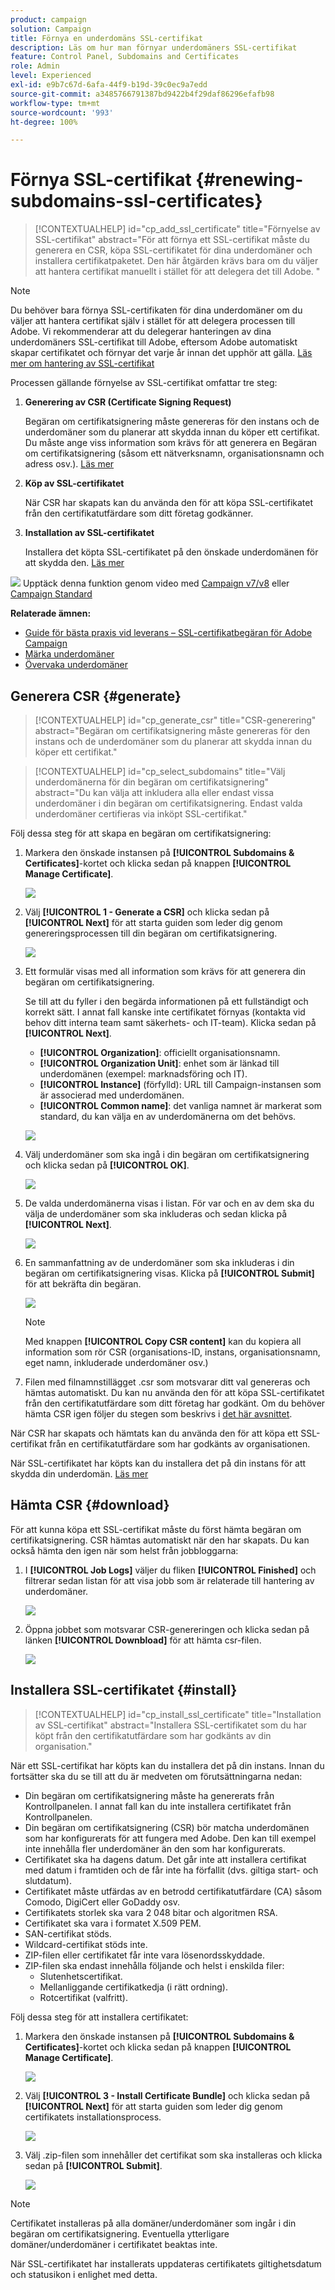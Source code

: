 ```yaml
---
product: campaign
solution: Campaign
title: Förnya en underdomäns SSL-certifikat
description: Läs om hur man förnyar underdomäners SSL-certifikat
feature: Control Panel, Subdomains and Certificates
role: Admin
level: Experienced
exl-id: e9b7c67d-6afa-44f9-b19d-39c0ec9a7edd
source-git-commit: a3485766791387bd9422b4f29daf86296efafb98
workflow-type: tm+mt
source-wordcount: '993'
ht-degree: 100%

---
```


# Förnya SSL-certifikat {#renewing-subdomains-ssl-certificates}

>[!CONTEXTUALHELP]
>id="cp_add_ssl_certificate"
>title="Förnyelse av SSL-certifikat"
>abstract="För att förnya ett SSL-certifikat måste du generera en CSR, köpa SSL-certifikatet för dina underdomäner och installera certifikatpaketet. Den här åtgärden krävs bara om du väljer att hantera certifikat manuellt i stället för att delegera det till Adobe. "

>[!NOTE]
>
>Du behöver bara förnya SSL-certifikaten för dina underdomäner om du väljer att hantera certifikat själv i stället för att delegera processen till Adobe. Vi rekommenderar att du delegerar hanteringen av dina underdomäners SSL-certifikat till Adobe, eftersom Adobe automatiskt skapar certifikatet och förnyar det varje år innan det upphör att gälla. [Läs mer om hantering av SSL-certifikat](monitoring-ssl-certificates.md#management)

Processen gällande förnyelse av SSL-certifikat omfattar tre steg:

1. **Generering av CSR (Certificate Signing Request)**

   Begäran om certifikatsignering måste genereras för den instans och de underdomäner som du planerar att skydda innan du köper ett certifikat.  Du måste ange viss information som krävs för att generera en Begäran om certifikatsignering (såsom ett nätverksnamn, organisationsnamn och adress osv.). [Läs mer](#generate)

1. **Köp av SSL-certifikatet**

   När CSR har skapats kan du använda den för att köpa SSL-certifikatet från den certifikatutfärdare som ditt företag godkänner.

1. **Installation av SSL-certifikatet**

   Installera det köpta SSL-certifikatet på den önskade underdomänen för att skydda den. [Läs mer](#install)

![](assets/do-not-localize/how-to-video.png) Upptäck denna funktion genom video med [Campaign v7/v8](https://experienceleague.adobe.com/docs/campaign-classic-learn/control-panel/subdomains-and-certificates/adding-ssl-certificates.html?lang=sv#subdomains-and-certificates) eller [Campaign Standard](https://experienceleague.adobe.com/docs/campaign-standard-learn/control-panel/subdomains-and-certificates/adding-ssl-certificates.html?lang=sv#adding-ssl-certificates)

**Relaterade ämnen:**

* [Guide för bästa praxis vid leverans – SSL-certifikatbegäran för Adobe Campaign](https://experienceleague.adobe.com/docs/deliverability-learn/deliverability-best-practice-guide/additional-resources/campaign/ac-ssl-certificate-request.html?lang=sv)
* [Märka underdomäner](../../subdomains-certificates/using/subdomains-branding.md)
* [Övervaka underdomäner](../../subdomains-certificates/using/monitoring-subdomains.md)

## Generera CSR {#generate}

>[!CONTEXTUALHELP]
>id="cp_generate_csr"
>title="CSR-generering"
>abstract="Begäran om certifikatsignering måste genereras för den instans och de underdomäner som du planerar att skydda innan du köper ett certifikat."

>[!CONTEXTUALHELP]
>id="cp_select_subdomains"
>title="Välj underdomänerna för din begäran om certifikatsignering"
>abstract="Du kan välja att inkludera alla eller endast vissa underdomäner i din begäran om certifikatsignering. Endast valda underdomäner certifieras via inköpt SSL-certifikat."

Följ dessa steg för att skapa en begäran om certifikatsignering:

1. Markera den önskade instansen på **[!UICONTROL Subdomains & Certificates]**-kortet och klicka sedan på knappen **[!UICONTROL Manage Certificate]**.

   ![](assets/renewal1.png)

1. Välj **[!UICONTROL 1 - Generate a CSR]** och klicka sedan på **[!UICONTROL Next]** för att starta guiden som leder dig genom genereringsprocessen till din begäran om certifikatsignering.

   ![](assets/renewal2.png)

1. Ett formulär visas med all information som krävs för att generera din begäran om certifikatsignering.

   Se till att du fyller i den begärda informationen på ett fullständigt och korrekt sätt. I annat fall kanske inte certifikatet förnyas (kontakta vid behov ditt interna team samt säkerhets- och IT-team). Klicka sedan på **[!UICONTROL Next]**.

   * **[!UICONTROL Organization]**: officiellt organisationsnamn.
   * **[!UICONTROL Organization Unit]**: enhet som är länkad till underdomänen (exempel: marknadsföring och IT).
   * **[!UICONTROL Instance]** (förfylld): URL till Campaign-instansen som är associerad med underdomänen.
   * **[!UICONTROL Common name]**: det vanliga namnet är markerat som standard, du kan välja en av underdomänerna om det behövs.

   ![](assets/renewal3.png)

1. Välj underdomäner som ska ingå i din begäran om certifikatsignering och klicka sedan på **[!UICONTROL OK]**.

   ![](assets/renewal4.png)

1. De valda underdomänerna visas i listan. För var och en av dem ska du välja de underdomäner som ska inkluderas och sedan klicka på **[!UICONTROL Next]**.

   ![](assets/renewal5.png)

1. En sammanfattning av de underdomäner som ska inkluderas i din begäran om certifikatsignering visas. Klicka på **[!UICONTROL Submit]** för att bekräfta din begäran.

   ![](assets/renewal6.png)

   >[!NOTE]
   >
   >Med knappen **[!UICONTROL Copy CSR content]** kan du kopiera all information som rör CSR (organisations-ID, instans, organisationsnamn, eget namn, inkluderade underdomäner osv.)

1. Filen med filnamnstillägget .csr som motsvarar ditt val genereras och hämtas automatiskt. Du kan nu använda den för att köpa SSL-certifikatet från den certifikatutfärdare som ditt företag har godkänt. Om du behöver hämta CSR igen följer du stegen som beskrivs i [det här avsnittet](#download).

När CSR har skapats och hämtats kan du använda den för att köpa ett SSL-certifikat från en certifikatutfärdare som har godkänts av organisationen.

När SSL-certifikatet har köpts kan du installera det på din instans för att skydda din underdomän. [Läs mer](#install)

## Hämta CSR {#download}

För att kunna köpa ett SSL-certifikat måste du först hämta begäran om certifikatsignering. CSR hämtas automatiskt när den har skapats. Du kan också hämta den igen när som helst från jobbloggarna:

1. I **[!UICONTROL Job Logs]** väljer du fliken **[!UICONTROL Finished]** och filtrerar sedan listan för att visa jobb som är relaterade till hantering av underdomäner.

   ![](assets/renewal-download.png)

1. Öppna jobbet som motsvarar CSR-genereringen och klicka sedan på länken **[!UICONTROL Downbload]** för att hämta csr-filen.

   ![](assets/renewal-download-button.png)

## Installera SSL-certifikatet {#install}

>[!CONTEXTUALHELP]
>id="cp_install_ssl_certificate"
>title="Installation av SSL-certifikat"
>abstract="Installera SSL-certifikatet som du har köpt från den certifikatutfärdare som har godkänts av din organisation."

När ett SSL-certifikat har köpts kan du installera det på din instans. Innan du fortsätter ska du se till att du är medveten om förutsättningarna nedan:

* Din begäran om certifikatsignering måste ha genererats från Kontrollpanelen. I annat fall kan du inte installera certifikatet från Kontrollpanelen.
* Din begäran om certifikatsignering (CSR) bör matcha underdomänen som har konfigurerats för att fungera med Adobe. Den kan till exempel inte innehålla fler underdomäner än den som har konfigurerats.
* Certifikatet ska ha dagens datum. Det går inte att installera certifikat med datum i framtiden och de får inte ha förfallit (dvs. giltiga start- och slutdatum).
* Certifikatet måste utfärdas av en betrodd certifikatutfärdare (CA) såsom Comodo, DigiCert eller GoDaddy osv.
* Certifikatets storlek ska vara 2 048 bitar och algoritmen RSA.
* Certifikatet ska vara i formatet X.509 PEM.
* SAN-certifikat stöds.
* Wildcard-certifikat stöds inte.
* ZIP-filen eller certifikatet får inte vara lösenordsskyddade.
* ZIP-filen ska endast innehålla följande och helst i enskilda filer:
   * Slutenhetscertifikat.
   * Mellanliggande certifikatkedja (i rätt ordning).
   * Rotcertifikat (valfritt).

Följ dessa steg för att installera certifikatet:

1. Markera den önskade instansen på **[!UICONTROL Subdomains & Certificates]**-kortet och klicka sedan på knappen **[!UICONTROL Manage Certificate]**.

   ![](assets/renewal1.png)

1. Välj **[!UICONTROL 3 - Install Certificate Bundle]** och klicka sedan på **[!UICONTROL Next]** för att starta guiden som leder dig genom certifikatets installationsprocess.

   ![](assets/install1.png)

1. Välj .zip-filen som innehåller det certifikat som ska installeras och klicka sedan på **[!UICONTROL Submit]**.

   ![](assets/install2.png)

>[!NOTE]
>
>Certifikatet installeras på alla domäner/underdomäner som ingår i din begäran om certifikatsignering. Eventuella ytterligare domäner/underdomäner i certifikatet beaktas inte.

När SSL-certifikatet har installerats uppdateras certifikatets giltighetsdatum och statusikon i enlighet med detta.
